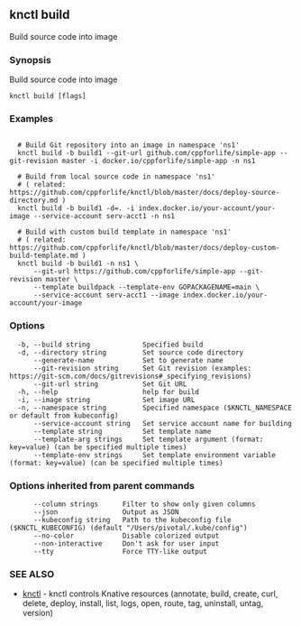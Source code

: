 ## knctl build

Build source code into image

### Synopsis

Build source code into image

```
knctl build [flags]
```

### Examples

```

  # Build Git repository into an image in namespace 'ns1'
  knctl build -b build1 --git-url github.com/cppforlife/simple-app --git-revision master -i docker.io/cppforlife/simple-app -n ns1

  # Build from local source code in namespace 'ns1'
  # ( related: https://github.com/cppforlife/knctl/blob/master/docs/deploy-source-directory.md )
  knctl build -b build1 -d=. -i index.docker.io/your-account/your-image --service-account serv-acct1 -n ns1

  # Build with custom build template in namespace 'ns1'
  # ( related: https://github.com/cppforlife/knctl/blob/master/docs/deploy-custom-build-template.md )
  knctl build -b build1 -n ns1 \
      --git-url https://github.com/cppforlife/simple-app --git-revision master \
      --template buildpack --template-env GOPACKAGENAME=main \
      --service-account serv-acct1 --image index.docker.io/your-account/your-image
```

### Options

```
  -b, --build string             Specified build
  -d, --directory string         Set source code directory
      --generate-name            Set to generate name
      --git-revision string      Set Git revision (examples: https://git-scm.com/docs/gitrevisions#_specifying_revisions)
      --git-url string           Set Git URL
  -h, --help                     help for build
  -i, --image string             Set image URL
  -n, --namespace string         Specified namespace ($KNCTL_NAMESPACE or default from kubeconfig)
      --service-account string   Set service account name for building
      --template string          Set template name
      --template-arg strings     Set template argument (format: key=value) (can be specified multiple times)
      --template-env strings     Set template environment variable (format: key=value) (can be specified multiple times)
```

### Options inherited from parent commands

```
      --column strings      Filter to show only given columns
      --json                Output as JSON
      --kubeconfig string   Path to the kubeconfig file ($KNCTL_KUBECONFIG) (default "/Users/pivotal/.kube/config")
      --no-color            Disable colorized output
      --non-interactive     Don't ask for user input
      --tty                 Force TTY-like output
```

### SEE ALSO

* [knctl](knctl.md)	 - knctl controls Knative resources (annotate, build, create, curl, delete, deploy, install, list, logs, open, route, tag, uninstall, untag, version)

